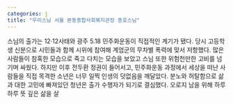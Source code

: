 ```yaml
---
categories: j
title: "우리스님 서울 본동종합사회복지관장 종호스님"
---
```

스님의 출가는 12·12사태와 광주 5.18 민주화운동이 직접적인 계기가 됐다. 당시 고등학생 신분으로 시민들과 함께 시위에 참여해 계엄군의 무차별 폭력에 맞서 저항했다. 많은 사람들이 참혹한 모습으로 죽고 다치는 모습을 보았고 스님 또한 위험천만한 고비를 넘기며 싸웠다. 하지만 이후 전두환 정권이 들어서고, 민주화운동 과정에서 세상을 떠난 사람들을 직접 목격한 소년은 너무 일찍 인생의 덧없음을 깨달았다. 분노와 허탈함으로 삶과 대한 고민에 빠져있던 청년은 출가 수행자가 되기로 결심했다. 오로지 남을 위해 하루하루 뜻 깊은 삶을 살